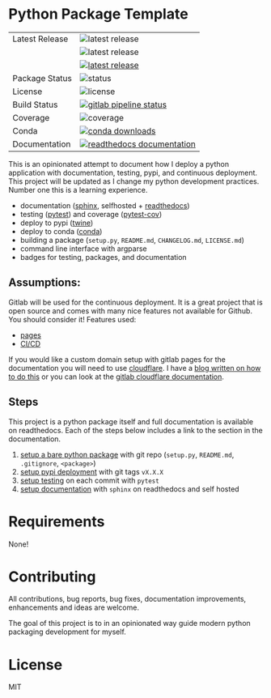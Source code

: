 # Python Package Template

<table>
<tr>
  <td>Latest Release</td>
  <td><img src="https://img.shields.io/pypi/v/pypkgtemp.svg" alt="latest release" /></td>
</tr>
<tr>
  <td></td>
  <td><img src="https://anaconda.org/costrouc/pypkgtemp/badges/version.svg" alt="latest release" /></td>
</tr>
<tr>
  <td></td>
  <td>
    <a href="https://hub.docker.com/r/costrouc/python-package-template/">
    <img src="https://img.shields.io/badge/docker-latest-blue.svg" alt="latest release" />
    </a>
  </td>
</tr>
<tr>
  <td>Package Status</td>
  <td><img src="https://img.shields.io/pypi/status/pypkgtemp.svg" alt="status" /></td>
</tr>
<tr>
  <td>License</td>
  <td><img src="https://img.shields.io/pypi/l/pypkgtemp.svg" alt="license" /></td>
</tr>
<tr>
  <td>Build Status</td>
  <td>
    <a href="https://gitlab.com/costrouc/python-package-template/pipelines">
    <img src="https://gitlab.com/costrouc/python-package-template/badges/master/pipeline.svg" alt="gitlab pipeline status" />
    </a>
  </td>
</tr>
<tr>
  <td>Coverage</td>
  <td><img src="https://gitlab.com/costrouc/python-package-template/badges/master/coverage.svg" alt="coverage" /></td>
</tr>
<tr>
  <td>Conda</td>
  <td>
    <a href="https://gitlab.com/costrouc/python-package-template">
    <img src="https://anaconda.org/costrouc/pypkgtemp/badges/downloads.svg" alt="conda downloads" />
    </a>
  </td>
</tr>
<tr>
  <td>Documentation</td>
  <td>
    <a href="https://costrouc-python-package-template.readthedocs.io/en/latest/">
    <img src="https://media.readthedocs.org/static/projects/badges/passing.svg" alt="readthedocs documentation" />
    </a>
  </td>
</tr>
</table>

This is an opinionated attempt to document how I deploy a python
application with documentation, testing, pypi, and continuous
deployment. This project will be updated as I change my python
development practices. Number one this is a learning experience.

 - documentation ([sphinx](http://www.sphinx-doc.org/en/stable/), selfhosted + [readthedocs](https://readthedocs.org/))
 - testing ([pytest](https://docs.pytest.org/en/latest/)) and coverage ([pytest-cov](https://github.com/pytest-dev/pytest-cov))
 - deploy to pypi ([twine](https://github.com/pypa/twine))
 - deploy to conda ([conda](https://github.com/conda/conda))
 - building a package (`setup.py`, `README.md`, `CHANGELOG.md`, `LICENSE.md`)
 - command line interface with argparse
 - badges for testing, packages, and documentation

## Assumptions:

Gitlab will be used for the continuous deployment. It is a great
project that is open source and comes with many nice features not
available for Github. You should consider it! Features used:

 - [pages](https://docs.gitlab.com/ee/user/project/pages/index.html)
 - [CI/CD](https://about.gitlab.com/features/gitlab-ci-cd/)

If you would like a custom domain setup with gitlab pages for the
documentation you will need to use
[cloudflare](https://www.cloudflare.com/). I have a [blog written on
how to do
this](https://chrisostrouchov.com/posts/hugo_static_site_deployment/)
or you can look at the [gitlab cloudflare
documentation](https://about.gitlab.com/2017/02/07/setting-up-gitlab-pages-with-cloudflare-certificates/).

## Steps

This project is a python package itself and full documentation is
available on readthedocs. Each of the steps below includes a link to
the section in the documentation.

1. [setup a bare python package](https://costrouc-python-package-template.readthedocs.io/en/latest/packaging.html) with git repo (`setup.py`, `README.md`, `.gitignore`, `<package>`)
2. [setup pypi deployment](https://costrouc-python-package-template.readthedocs.io/en/latest/pypi.html) with git tags `vX.X.X`
3. [setup testing](https://costrouc-python-package-template.readthedocs.io/en/latest/testing.html) on each commit with `pytest`
4. [setup documentation](https://costrouc-python-package-template.readthedocs.io/en/latest/documentation.html) with `sphinx` on readthedocs and self hosted

# Requirements

None!

# Contributing

All contributions, bug reports, bug fixes, documentation improvements,
enhancements and ideas are welcome.

The goal of this project is to in an opinionated way guide modern
python packaging development for myself.

# License

MIT
